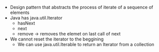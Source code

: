 * Design pattern that abstracts the process of iterate of a sequence of elements
* Java has java.util.Iterator
	* hasNext
	* next
	* remove -> removes the elemet on last call of next
* We cannot reset the iterator to the beggining
	* We can use java.util.Iterable to return an Iterator from a collection
